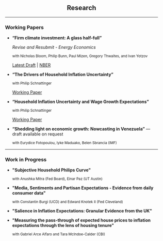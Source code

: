 <div style="text-align: center">

## Research

</div>

---

### Working Papers

- **“Firm climate investment: A glass half-full”**
   
   *Revise and Resubmit - Energy Economics*


   <small>with Nicholas Bloom, Philip Bunn, Paul Mizen, Gregory Thwaites, and Ivan Yotzov</small>
   

   [Latest Draft]() | [NBER](https://www.nber.org/papers/w33081)

- **“The Drivers of Household Inflation Uncertainty”**

   
   <small>with Philip Schnattinger</small>

   
   [Working Paper](https://www.dropbox.com/scl/fi/wxp6kppwp4kyud0lpfh1r/Drivers_of_Household_Inflation_Uncertainty.pdf?rlkey=8zafc6rmd0cia6byxsehb070o&e=2&dl=0)

- **“Household Inflation Uncertainty and Wage Growth Expectations”**

   
   <small>with Philip Schnattinger</small>

   
   [Working Paper](https://www.dropbox.com/home/Inflation%20uncertainty?preview=Household+Inflation+Uncertainty+and+Wage+Growth+Expectation.pdf)

- **“Shedding light on economic growth: Nowcasting in Venezuela”** — draft available on request  

  <small>with Eurydice Fotopoulou, Iyke Maduako, Belen Sbrancia (IMF)</small>

  
---

### Work in Progress


- **"Subjective Household Philips Curve"**
  
  <small>with Anushka Mitra (Fed Board), Einar Paz (UT Austin)</small>

- **"Media, Sentiments and Partisan Expectations - Evidence from daily consumer data"**
  
   <small>with Constantin Burgi (UCD) and Edward Knotek II (Fed Cleveland)</small>
  
- **"Salience in Inflation Expectations: Granular Evidence from the UK"**

- **"Measuring the pass-through of expected house prices to inflation expectations through the lens of housing tenure"**

   <small>with Gabriel Arce Alfaro and Tara McIndoe-Calder (CBI)</small>
